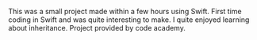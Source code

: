 This was a small project made within a few hours using Swift. First time coding in Swift and was quite interesting to make. I quite enjoyed learning about inheritance. Project provided by code academy.
